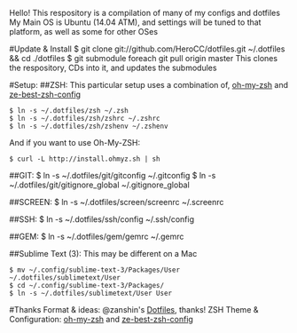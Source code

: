 Hello! This respository is a compilation of many of my configs and dotfiles
My Main OS is Ubuntu (14.04 ATM), and settings will be tuned to that platform, as well as some for other OSes

#Update & Install
	$ git clone git://github.com/HeroCC/dotfiles.git ~/.dotfiles && cd ./dotfiles
	$ git submodule foreach git pull origin master
This clones the respository, CDs into it, and updates the submodules

#Setup:
##ZSH:
This particular setup uses a combination of, [oh-my-zsh](https://github.com/robbyrussell/oh-my-zsh/) and [ze-best-zsh-config](https://github.com/spicycode/ze-best-zsh-config)

	$ ln -s ~/.dotfiles/zsh ~/.zsh
	$ ln -s ~/.dotfiles/zsh/zshrc ~/.zshrc
	$ ln -s ~/.dotfiles/zsh/zshenv ~/.zshenv
And if you want to use Oh-My-ZSH:

	$ curl -L http://install.ohmyz.sh | sh

##GIT:
	$ ln -s ~/.dotfiles/git/gitconfig ~/.gitconfig
	$ ln -s ~/.dotfiles/git/gitignore_global ~/.gitignore_global

##SCREEN:
	$ ln -s ~/.dotfiles/screen/screenrc ~/.screenrc

##SSH:
	$ ln -s ~/.dotfiles/ssh/config ~/.ssh/config

##GEM:
	$ ln -s ~/.dotfiles/gem/gemrc ~/.gemrc

##Sublime Text (3):
This may be different on a Mac

	$ mv ~/.config/sublime-text-3/Packages/User ~/.dotfiles/sublimetext/User
	$ cd ~/.config/sublime-text-3/Packages/
	$ ln -s ~/.dotfiles/sublimetext/User User

#Thanks
Format & ideas: @zanshin's [Dotfiles](https://github.com/zanshin/dotfiles), thanks!
ZSH Theme & Configuration: [oh-my-zsh](https://github.com/robbyrussell/oh-my-zsh/) and [ze-best-zsh-config](https://github.com/spicycode/ze-best-zsh-config)